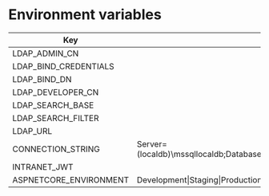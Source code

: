 ﻿# Environment variables

| Key                    | Value                            |
|------------------------|----------------------------------|
| LDAP_ADMIN_CN          |                                  |
| LDAP_BIND_CREDENTIALS  |                                  |
| LDAP_BIND_DN           |                                  |
| LDAP_DEVELOPER_CN      |                                  |
| LDAP_SEARCH_BASE       |                                  |
| LDAP_SEARCH_FILTER     |                                  |
| LDAP_URL               |                                  |
| CONNECTION_STRING      | Server=(localdb)\mssqllocaldb;Database=EFProviders.InMemory;Trusted_Connection=True; |
| INTRANET_JWT           |                                  |
| ASPNETCORE_ENVIRONMENT | Development\|Staging\|Production |